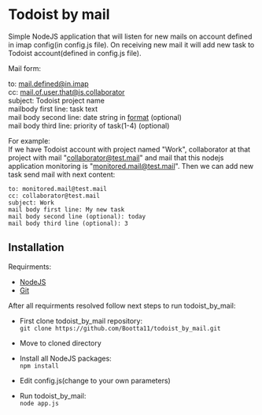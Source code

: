 # Todoist by mail
Simple NodeJS application that will listen for new mails on account defined in imap config(in config.js file). On receiving new mail it will add new task to Todoist account(defined in config.js file).

Mail form:

to: mail.defined@in.imap  
cc: mail.of.user.that@is.collaborator  
subject: Todoist project name  
mailbody first line: task text  
mail body second line:  date string in [format](https://todoist.com/Help/DatesTimes) (optional)   
mail body third line: priority of task(1-4) (optional)  

For example:  
If we have Todoist account with project named "Work", collaborator at that project with mail "collaborator@test.mail" and mail that this nodejs application monitoring is "monitored.mail@test.mail". Then we can add new task send mail with next content:  
  
    to: monitored.mail@test.mail  
    cc: collaborator@test.mail  
    subject: Work  
    mail body first line: My new task  
    mail body second line (optional): today  
    mail body third line (optional): 3  

## Installation

Requirments:
- [NodeJS](https://nodejs.org/en/)
- [Git](https://git-scm.com/)


After all requirments resolved follow next steps to run todoist_by_mail:   

- First clone todoist_by_mail repository:  
```git clone https://github.com/Bootta11/todoist_by_mail.git```  

- Move to cloned directory
- Install all NodeJS packages:  
```npm install```

- Edit config.js(change to your own parameters)  
- Run todoist_by_mail:  
```node app.js```  

